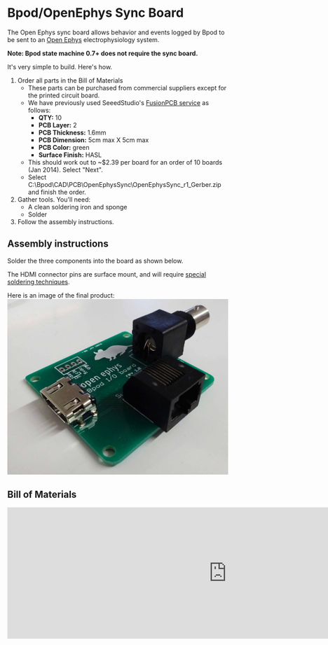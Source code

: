 # Bpod/OpenEphys Sync Board

The Open Ephys sync board allows behavior and events logged by Bpod to be sent to an [Open Ephys](http://www.google.com/url?q=http%3A%2F%2Fopen-ephys.org%2F&sa=D&sntz=1&usg=AOvVaw3oIFGmg6Jg8f-lrMlFh0q_) electrophysiology system.

**Note: Bpod state machine 0.7+ does not require the sync board.**

It's very simple to build. Here's how.

1. Order all parts in the Bill of Materials
    - These parts can be purchased from commercial suppliers except for the printed circuit board.
    - We have previously used SeeedStudio's [FusionPCB service](http://www.google.com/url?q=http%3A%2F%2Fwww.seeedstudio.com%2Fservice%2Findex.php%3Fr%3Dsite%2FpcbService&sa=D&sntz=1&usg=AOvVaw0rlz-RzKAXgAXaBkL6c5KN) as follows:
        - **QTY:** 10
        - **PCB Layer:** 2
        - **PCB Thickness:** 1.6mm
        - **PCB Dimension:** 5cm max X 5cm max
        - **PCB Color:** green
        - **Surface Finish:** HASL
    - This should work out to ~$2.39 per board for an order of 10 boards (Jan 2014). Select "Next".
    - Select C:\\Bpod\\CAD\\PCB\\OpenEphysSync\\OpenEphysSync\_r1\_Gerber.zip and finish the order.
2. Gather tools. You'll need:
    - A clean soldering iron and sponge
    - Solder
3. Follow the assembly instructions.

## Assembly instructions
Solder the three components into the board as shown below.

The HDMI connector pins are surface mount, and will require [special soldering techniques](https://www.youtube.com/watch?v=5uiroWBkdFY).

Here is an image of the final product:
![Alt text](../images/open-ephys.png)

## Bill of Materials
<iframe width=1000 height=300 jsname="L5Fo6c" jscontroller="usmiIb" jsaction="rcuQ6b:WYd;" class="YMEQtf L6cTce-purZT L6cTce-pSzOP KfXz0b" sandbox="allow-scripts allow-popups allow-forms allow-same-origin allow-popups-to-escape-sandbox allow-downloads allow-modals" frameborder="0" aria-label="Spreadsheet, OpenEphysSync_r1_BOM" allowfullscreen="" src="https://docs.google.com/spreadsheets/d/0Ar9i-aWhPeIIdE9xckdCelU4NlFZVUpPRzROQk5mUUE/htmlembed?authuser=0"></iframe>